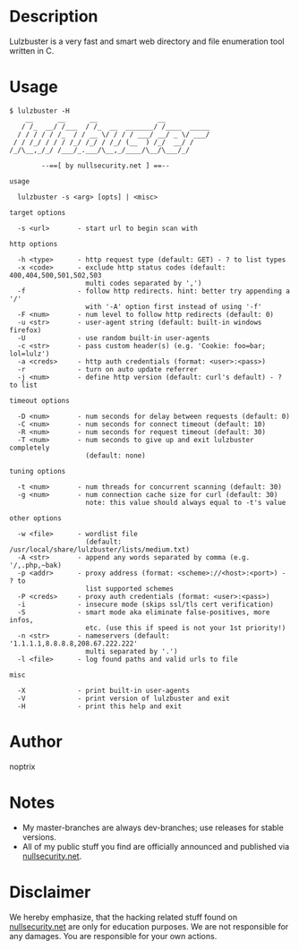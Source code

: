 # Description

Lulzbuster is a very fast and smart web directory and file enumeration tool written in C.

# Usage

```
$ lulzbuster -H
    __      __      __               __
   / /_  __/ /___  / /_  __  _______/ /____  _____
  / / / / / /_  / / __ \/ / / / ___/ __/ _ \/ ___/
 / / /_/ / / / /_/ /_/ / /_/ (__  ) /_/  __/ /
/_/\__,_/_/ /___/_.___/\__,_/____/\__/\___/_/

        --==[ by nullsecurity.net ] ==--

usage

  lulzbuster -s <arg> [opts] | <misc>

target options

  -s <url>       - start url to begin scan with

http options

  -h <type>      - http request type (default: GET) - ? to list types
  -x <code>      - exclude http status codes (default: 400,404,500,501,502,503
                   multi codes separated by ',')
  -f             - follow http redirects. hint: better try appending a '/'
                   with '-A' option first instead of using '-f'
  -F <num>       - num level to follow http redirects (default: 0)
  -u <str>       - user-agent string (default: built-in windows firefox)
  -U             - use random built-in user-agents
  -c <str>       - pass custom header(s) (e.g. 'Cookie: foo=bar; lol=lulz')
  -a <creds>     - http auth credentials (format: <user>:<pass>)
  -r             - turn on auto update referrer
  -j <num>       - define http version (default: curl's default) - ? to list

timeout options

  -D <num>       - num seconds for delay between requests (default: 0)
  -C <num>       - num seconds for connect timeout (default: 10)
  -R <num>       - num seconds for request timeout (default: 30)
  -T <num>       - num seconds to give up and exit lulzbuster completely
                   (default: none)

tuning options

  -t <num>       - num threads for concurrent scanning (default: 30)
  -g <num>       - num connection cache size for curl (default: 30)
                   note: this value should always equal to -t's value

other options

  -w <file>      - wordlist file
                   (default: /usr/local/share/lulzbuster/lists/medium.txt)
  -A <str>       - append any words separated by comma (e.g. '/,.php,~bak)
  -p <addr>      - proxy address (format: <scheme>://<host>:<port>) - ? to
                   list supported schemes
  -P <creds>     - proxy auth credentials (format: <user>:<pass>)
  -i             - insecure mode (skips ssl/tls cert verification)
  -S             - smart mode aka eliminate false-positives, more infos,
                   etc. (use this if speed is not your 1st priority!)
  -n <str>       - nameservers (default: '1.1.1.1,8.8.8.8,208.67.222.222'
                   multi separated by '.')
  -l <file>      - log found paths and valid urls to file

misc

  -X             - print built-in user-agents
  -V             - print version of lulzbuster and exit
  -H             - print this help and exit
```

# Author

noptrix

# Notes

- My master-branches are always dev-branches; use releases for stable versions.
- All of my public stuff you find are officially announced and published via [nullsecurity.net](https://www.nullsecurity.net).

# Disclaimer

We hereby emphasize, that the hacking related stuff found on
[nullsecurity.net](http://nullsecurity.net) are only for education purposes.
We are not responsible for any damages. You are responsible for your own
actions.
